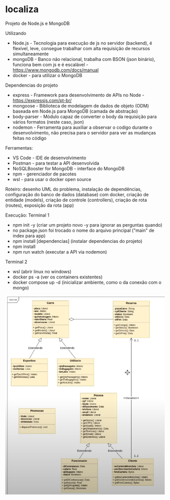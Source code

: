 # localiza

Projeto de Node.js e MongoDB

Utilizando
 - Node.js - Tecnologia para execução de js no servidor (backend), é flexível, leve, consegue trabalhar com alta requisição de recursos simultaneamente
 - mongoDB - Banco não relacional, trabalha com BSON (json binário), funciona bem com js e é escalável - https://www.mongodb.com/docs/manual 
 - docker - para utilizar o MongoDB

 Dependencias do projeto
 - express - Framework para desenvolvimento de APIs no Node - https://expressjs.com/pt-br/
 - mongoose - Biblioteca de modelagem de dados de objeto (ODM) baseada em Node.js para MongoDB (camada de abstração)
 - body-parser - Módulo capaz de converter o body da requisição para vários formatos (neste caso, json)
 - nodemon - Ferramenta para auxiliar a observar o codigo durante o desenvolvimento, não precisa para o servidor para ver as mudanças feitas no código

Ferramentas:
- VS Code - IDE de desenvolvimento
- Postman - para testar a API desenvolvida
- NoSQLBooster for MongoDB - interface do MongoDB
- npm - gerenciador de pacotes
- wsl - para usar o docker open source

Roteiro: desenho UML do problema, instalação de dependências, configuração do banco de dados (database) com docker, criação de entidade (models), criação de controle (controllers), criação de rota (routes), exposição da rota (app)

Execução:
Terminal 1
- npm init -y (criar um projeto novo -y para ignorar as perguntas quando)
- no package.json foi trocado o nome do arquivo principal ("main" de index para app)
- npm install [dependencias] (instalar dependencias do projeto)
- npm install
- npm run watch (executar a API via nodemon)

Terminal 2
- wsl (abrir linux no windows)
- docker ps -a (ver os containers existentes)
- docker compose up -d (inicializar ambiente, como o da conexão com o mongo)


![Alt text](image.png)
